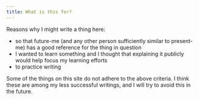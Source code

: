 ```yaml
---
title: What is this for?
---
```


Reasons why I might write a thing here:

 - so that future-me (and any other person sufficiently similar to present-me) has a good reference for the thing in question
 - I wanted to learn something and I thought that explaining it publicly would help focus my learning efforts
 - to practice writing

Some of the things on this site do not adhere to the above criteria. I think these are among my less successful writings, and I will try to avoid this in the future.
